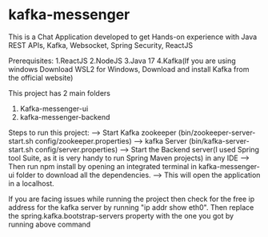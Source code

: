 # kafka-messenger

This is a Chat Application developed to get Hands-on experience with Java REST APIs, Kafka, Websocket, Spring Security, ReactJS

Prerequisites:
  1.ReactJS
  2.NodeJS
  3.Java 17
  4.Kafka(If you are using windows Download WSL2 for Windows, Download and install Kafka from the official website)

This project has 2 main folders
1. Kafka-messenger-ui
2. kafka-messenger-backend
   
Steps to run this project:
--> Start Kafka zookeeper (bin/zookeeper-server-start.sh config/zookeeper.properties) 
--> kafka Server (bin/kafka-server-start.sh config/server.properties)
--> Start the Backend server(I used Spring tool Suite, as it is very handy to run Spring Maven projects) in any IDE
--> Then run npm install by opening an integrated terminal in kafka-messenger-ui folder to download all the dependencies.
--> This will open the application in a localhost.

If you are facing issues while running the project then check for the free ip address for the kafka server by running "ip addr show eth0". 
Then replace the spring.kafka.bootstrap-servers property with the one you got by running above command

